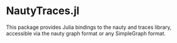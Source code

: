 # NautyTraces.jl

This package provides Julia bindings to the nauty and traces library, accessible via the nauty graph format or any SimpleGraph format.
